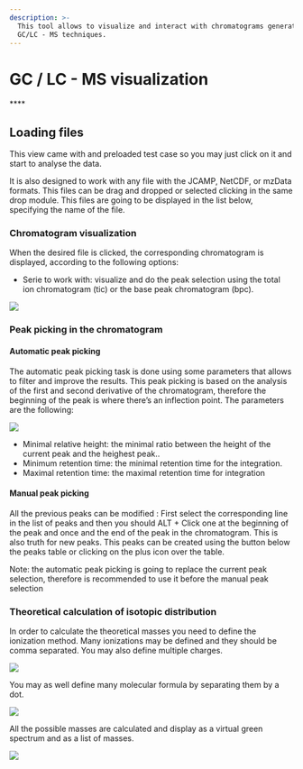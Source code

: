 ```yaml
---
description: >-
  This tool allows to visualize and interact with chromatograms generated using
  GC/LC - MS techniques.
---
```


# GC / LC - MS visualization

\*\*\*\*

## Loading files

This view came with and preloaded test case so you may just click on it and start to analyse the data.

It is also designed to work with any file with the JCAMP, NetCDF, or mzData formats. This files can be drag and dropped or selected clicking in the same drop module. This files are going to be displayed in the list below, specifying the name of the file.

### Chromatogram visualization

When the desired file is clicked, the corresponding chromatogram is displayed, according to the following options:

* Serie to work with: visualize and do the  peak selection using the total ion chromatogram \(tic\) or the base peak chromatogram \(bpc\).

![](https://lh3.googleusercontent.com/m2h7kaCEYniEaGmBWIb27BGSW3svOZGmoIOQnAPQpfJKQ9taBMViYNtyoCepHyeSuS2EKj8XQHqM0oogFTsatyGsQ0Yt1SkQhIusKYJJtXbiD_PChwgiX2U1DZCvYFTxAKbsLOcb)

### Peak picking in the chromatogram

#### Automatic peak picking

The automatic peak picking task is done using some parameters that allows to filter and improve the results. This peak picking is based on the analysis of the first and second derivative of the chromatogram, therefore the beginning of the peak is where there’s an inflection point. The parameters are the following:

![](https://lh4.googleusercontent.com/Qllnx1sIa1jPo_rAWD9gJlsJ5MO5VwNjTvvjJK0ebtQsevhF7fn5ueRe9LFluZjaGYV9LEMsapM2rs3IwOnvtqPKU-6Ux36UQ0yH9-KJ0uV3KL5loG6yZjVPRSV9_wf4esbRu01n)

* Minimal relative height: the minimal ratio between the height  of the current peak and the heighest peak..
* Minimum retention time: the minimal retention time for the integration.
* Maximal retention time: the maximal retention time for integration

#### Manual peak picking

All the previous peaks can be modified : First select the corresponding line in the list of peaks and then you should ALT + Click one at the beginning of the peak and once and the end of the peak in the chromatogram. This is also truth for new peaks. This peaks can be created using the button below the peaks table or clicking on the plus icon over the table.  


Note: the automatic peak picking is going to replace the current peak selection, therefore is recommended to use it before the manual peak selection

### Theoretical calculation of isotopic distribution

In order to calculate the theoretical masses you need to define the ionization method. Many ionizations may be defined and they should be comma separated. You may also define multiple charges.

![](https://lh6.googleusercontent.com/maqWk3vtxvGSjUVsc_bRowmfoUg0hXoRTN7apqtmt8AljmSkDPnoM8SEkRM8tuAg19_cNoKR0BDYR8D1-uXpeUmdDqIFISkkH70PnhdU4I1uOH51ENzhjEn3cPGdCrvJToNGzNYu)

You may as well define many molecular formula by separating them by a dot.

![](https://lh3.googleusercontent.com/sTvEo8mg8DIf5Bgh38vQ51FrgJ4aefD-NfBN5YmWyqOb8xGq83tihP7z6uEGAEayrjm8TnfMwiI1kdoO2hVpZeqNJ_S6OWUl4qWUWPVEk2s1da800EQYOt6fSzJcR6rDOq0kx7Bz)

All the possible masses are calculated and display as a virtual green spectrum and as a list of masses.  


![](https://lh4.googleusercontent.com/R3i42Ayr7NoSP1c3h-NHzjiTuiOdzxMmuzW15a4FvQdprryfbUGE0MPPvwOImvz96wnexEipN2gaQzrzLCnH7I-ALOiKRd2iESA21YIcI6Kj8o9sMrddcMAMAU9s5KYgXU_j8v-N)



